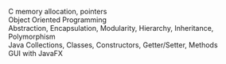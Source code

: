 C memory allocation, pointers  
Object Oriented Programming  
Abstraction, Encapsulation, Modularity, Hierarchy, Inheritance, Polymorphism  
Java Collections, Classes, Constructors, Getter/Setter, Methods  
GUI with JavaFX  